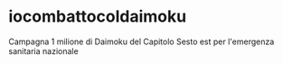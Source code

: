 # iocombattocoldaimoku
Campagna 1 milione di Daimoku del Capitolo Sesto est per l'emergenza sanitaria nazionale
